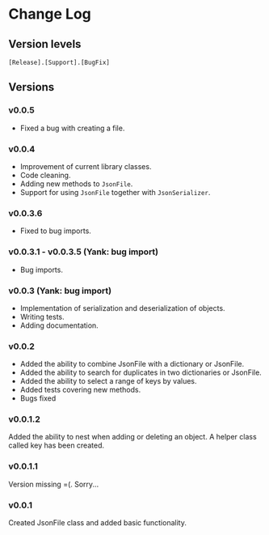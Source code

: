 # Change Log

## Version levels
`[Release].[Support].[BugFix]`

## Versions

### v0.0.5
- Fixed a bug with creating a file.

### v0.0.4
- Improvement of current library classes.
- Code cleaning.
- Adding new methods to `JsonFile`.
- Support for using `JsonFile` together with `JsonSerializer`.

### v0.0.3.6
- Fixed to bug imports.

### v0.0.3.1 - v0.0.3.5 (Yank: bug import)
- Bug imports.

### v0.0.3 (Yank: bug import)
- Implementation of serialization and deserialization of objects.
- Writing tests.
- Adding documentation.

### v0.0.2
- Added the ability to combine JsonFile with a dictionary or JsonFile.
- Added the ability to search for duplicates in two dictionaries or JsonFile.
- Added the ability to select a range of keys by values.
- Added tests covering new methods.
- Bugs fixed

### v0.0.1.2
Added the ability to nest when adding or deleting an object. A helper class called key has been created.

### v0.0.1.1
Version missing =(. Sorry...

### v0.0.1
Created JsonFile class and added basic functionality.